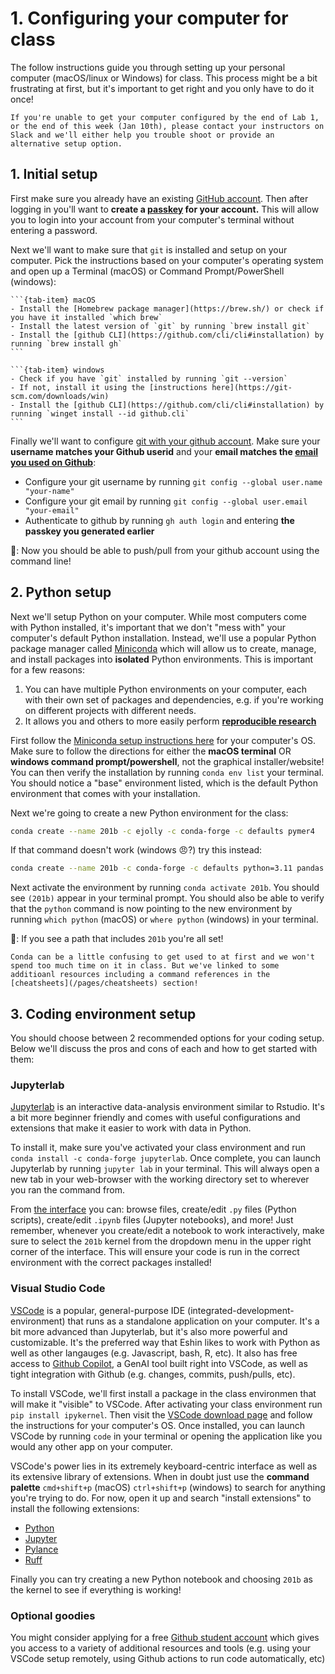 # 1. Configuring your computer for class

The follow instructions guide you through setting up your personal computer (macOS/linux or Windows) for class. This process might be a bit frustrating at first, but it's important to get right and you only have to do it once!

```{note}
If you're unable to get your computer configured by the end of Lab 1, or the end of this week (Jan 10th), please contact your instructors on Slack and we'll either help you trouble shoot or provide an alternative setup option.
```

## 1. Initial setup

First make sure you already have an existing [GitHub account](https://github.com/). Then after logging in you'll want to **create a [passkey](https://docs.github.com/en/authentication/authenticating-with-a-passkey/managing-your-passkeys#adding-a-passkey-to-your-account) for your account.** This will allow you to login into your account from your computer's terminal without entering a password.

Next we'll want to make sure that `git` is installed and setup on your computer. Pick the instructions based on your computer's operating system and open up a Terminal (macOS) or Command Prompt/PowerShell (windows):

````{tab-set}
```{tab-item} macOS
- Install the [Homebrew package manager](https://brew.sh/) or check if you have it installed `which brew`
- Install the latest version of `git` by running `brew install git`
- Install the [github CLI](https://github.com/cli/cli#installation) by running `brew install gh`
```

```{tab-item} windows
- Check if you have `git` installed by running `git --version`
- If not, install it using the [instructions here](https://git-scm.com/downloads/win)
- Install the [github CLI](https://github.com/cli/cli#installation) by running `winget install --id github.cli`
```
````

Finally we'll want to configure [git with your github account](https://docs.github.com/en/get-started/getting-started-with-git/set-up-git). Make sure your **username matches your Github userid** and your **email matches the [email you used on Github](https://docs.github.com/en/account-and-profile/setting-up-and-managing-your-personal-account-on-github/managing-email-preferences/setting-your-commit-email-address?platform=mac#setting-your-commit-email-address-on-github)**:
- Configure your git username by running `git config --global user.name "your-name"`
- Configure your git email by running `git config --global user.email "your-email"`
- Authenticate to github by running `gh auth login` and entering **the passkey you generated earlier**

🥳: Now you should be able to push/pull from your github account using the command line!

## 2. Python setup

Next we'll setup Python on your computer. While most computers come with Python installed, it's important that we don't "mess with" your computer's default Python installation. Instead, we'll use a popular Python package manager called [Miniconda](https://docs.anaconda.com/miniconda/install) which will allow us to create, manage, and install packages into **isolated** Python environments. This is important for a few reasons:

1. You can have multiple Python environments on your computer, each with their own set of packages and dependencies, e.g. if you're working on different projects with different needs.
2. It allows you and others to more easily perform **[reproducible research](https://rse.shef.ac.uk/conda-environments-for-effective-and-reproducible-research/04-sharing-environments/index.html)**

First follow the [Miniconda setup instructions here](https://docs.anaconda.com/miniconda/install/) for your computer's OS. Make sure to follow the directions for either the **macOS terminal** OR **windows command prompt/powershell**, not the graphical installer/website! You can then verify the installation by running `conda env list` your terminal. You should notice a "base" environment listed, which is the default Python environment that comes with your installation.

Next we're going to create a new Python environment for the class:  

```bash
conda create --name 201b -c ejolly -c conda-forge -c defaults pymer4
```

If that command doesn't work (windows 😠?) try this instead: 

```bash
conda create --name 201b -c conda-forge -c defaults python=3.11 pandas numpy seaborn matplotlib patsy joblib scipy scikit-learn
```

Next activate the environment by running `conda activate 201b`. You should see `(201b)` appear in your terminal prompt. You should also be able to verify that the `python` command is now pointing to the new environment by running `which python` (macOS) or `where python` (windows) in your terminal.

🥳: If you see a path that includes `201b` you're all set! 

```{tip}
Conda can be a little confusing to get used to at first and we won't spend too much time on it in class. But we've linked to some additioanl resources including a command references in the [cheatsheets](/pages/cheatsheets) section!
```

## 3. Coding environment setup

You should choose between 2 recommended options for your coding setup. Below we'll discuss the pros and cons of each and how to get started with them:

### Jupyterlab

[Jupyterlab](https://jupyterlab.readthedocs.io/en/stable/getting_started/overview.html) is an interactive data-analysis environment similar to Rstudio. It's a bit more beginner friendly and comes with useful configurations and extensions that make it easier to work with data in Python. 

To install it, make sure you've activated your class environment and run `conda install -c conda-forge jupyterlab`. Once complete, you can launch Jupyterlab by running `jupyter lab` in your terminal. This will always open a new tab in your web-browser with the working directory set to wherever you ran the command from.

From [the interface](https://jupyterlab.readthedocs.io/en/stable/user/interface.html) you can: browse files, create/edit `.py` files (Python scripts), create/edit `.ipynb` files (Jupyter notebooks), and more! Just remember, whenever you create/edit a notebook to work interactively, make sure to select the `201b` kernel from the dropdown menu in the upper right corner of the interface. This will ensure your code is run in the correct environment with the correct packages installed!

### Visual Studio Code

[VSCode](https://code.visualstudio.com/) is a popular, general-purpose IDE (integrated-development-environment) that runs as a standalone application on your computer. It's a bit more advanced than Jupyterlab, but it's also more powerful and customizable. It's the preferred way that Eshin likes to work with Python as well as other langauges (e.g. Javascript, bash, R, etc). It also has free access to [Github Copilot](https://github.com/features/copilot), a GenAI tool built right into VSCode, as well as tight integration with Github (e.g. changes, commits, push/pulls, etc).

To install VSCode, we'll first install a package in the class environmen that will make it "visible" to VSCode. After activating your class environment run `pip install ipykernel`. Then visit the [VSCode download page](https://code.visualstudio.com/download) and follow the instructions for your computer's OS. Once installed, you can launch VSCode by running `code` in your terminal or opening the application like you would any other app on your computer.

VSCode's power lies in its extremely keyboard-centric interface as well as its extensive library of extensions. When in doubt just use the **command palette** `cmd+shift+p` (macOS) `ctrl+shift+p` (windows) to search for anything you're trying to do. For now, open it up and search "install extensions" to install the following extensions:
- [Python](https://marketplace.visualstudio.com/items?itemName=ms-python.python)
- [Jupyter](https://marketplace.visualstudio.com/items?itemName=ms-toolsai.jupyter)
- [Pylance](https://marketplace.visualstudio.com/items?itemName=ms-python.vscode-pylance)
- [Ruff](https://marketplace.visualstudio.com/items?itemName=charliermarsh.ruff)

Finally you can try creating a new Python notebook and choosing `201b` as the kernel to see if everything is working!

### Optional goodies

You might consider applying for a free [Github student account](https://docs.github.com/en/education/explore-the-benefits-of-teaching-and-learning-with-github-education/github-education-for-students/apply-to-github-education-as-a-student) which gives you access to a variety of additional resources and tools (e.g. using your VSCode setup remotely, using Github actions to run code automatically, etc)

